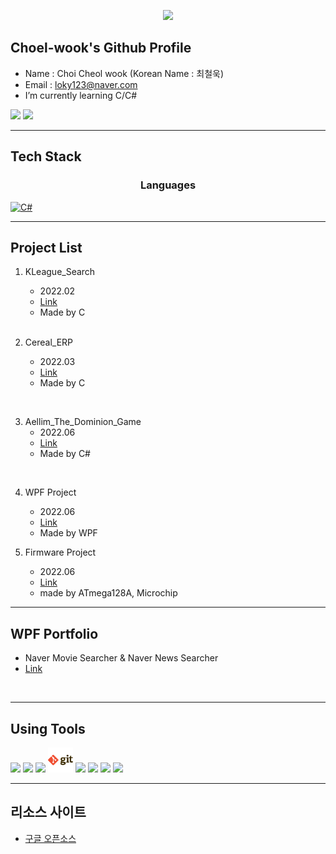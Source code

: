 <p align='center'>
  <a href="https://github.com/Cheol-wook">
    <img src="https://capsule-render.vercel.app/api?type=waving&color=gradient&fontColor=FFFFFF&height=300&section=header&text=Study%20Repository&fontSize=50"/>
  </a>
</p>

## Choel-wook's Github Profile
  - Name : Choi Cheol wook (Korean Name : 최철욱)
  - Email : loky123@naver.com
  - I’m currently learning C/C#

<img src="https://github-readme-stats.vercel.app/api?username=Cheol-wook&theme=synthwave&show_icons=true"/>

<img src="https://github-readme-stats.vercel.app/api/top-langs/?username=cheol-wook&theme=synthwave&layout=compact"/>

---

## Tech Stack
<h3 align='center'>Languages</h3>
<p>
<a href="https://github.com/Cheol-wook/studyWPF" target="_blank"><img alt="C#" src="https://img.shields.io/badge/c%23-%23239120.svg?style=flat&logo=c-sharp&logoColor=white"/></a>  
</p>

---

## Project List

1. KLeague_Search
   - 2022.02
   - [Link](https://github.com/AellimSun/Green_team_Kleague_file_rw)
   - Made by C
   
   <br/>

2. Cereal_ERP
   - 2022.03
   - [Link](https://github.com/AellimSun/Cereal_ERP)
   - Made by C

<br/>
   

3. Aellim_The_Dominion_Game
   - 2022.06
   - [Link](https://github.com/AellimSun/pamatto)
   - Made by C# 

<br/>
   
4. WPF Project
   - 2022.06
   - [Link](https://github.com/Cheol-wook/studyWPF)
   - Made by WPF

5. Firmware Project
   - 2022.06
   - [Link](https://github.com/Cheol-wook/Firmware_study)
   - made by ATmega128A, Microchip

---

## WPF Portfolio
 - Naver Movie Searcher & Naver News Searcher
 - [Link](https://github.com/Cheol-wook/studyWPF/tree/main/portfolio)

<br/>

---

## Using Tools

<p align='left'>
    <img height="40" src="https://img.icons8.com/color/48/000000/visual-studio-2019.png">
    <img height="40" src="https://img.icons8.com/fluent/48/000000/visual-studio-code-2019.png">
    <img height="40" src="https://d1jnx9ba8s6j9r.cloudfront.net/blog/wp-content/uploads/2019/10/logo.png">
    <img height="40" src="https://github.com/Pythunder/explore/blob/80688e429a7d4ef2fca1e82350fe8e3517d3494d/topics/git/git.png">
    <img height="40" src="https://upload.wikimedia.org/wikipedia/commons/b/b6/PuTTY_icon_128px.png">
    <img height="40" src="https://img.icons8.com/color/48/000000/raspberry-pi.png">
    <img height="40" src="https://mosquitto.org/stickers/mosquitto-mono.png">
    <!-- img height="40" src="https://img.icons8.com/fluent/48/000000/vmware-workstation-player.png"-->
    <img height="40" src="https://taiwebs.com/upload/icons/vnc-connect-enterprise220-220.png">
</p>

---
## 리소스 사이트
   - [구글 오픈소스](https://github.com/MaterialDesignInXAML/MaterialDesignInXamlToolkit)

<!--
**Cheol-wook/Cheol-wook** is a ✨ _special_ ✨ repository because its `README.md` (this file) appears on your GitHub profile.

Here are some ideas to get you started:

- 🔭 I’m currently working on ...
- 🌱 I’m currently learning ...
- 👯 I’m looking to collaborate on ...
- 🤔 I’m looking for help with ...
- 💬 Ask me about ...
- 📫 How to reach me: ...
- 😄 Pronouns: ...
- ⚡ Fun fact: ...
-->
